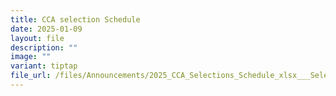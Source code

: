 ```yaml
---
title: CCA selection Schedule
date: 2025-01-09
layout: file
description: ""
image: ""
variant: tiptap
file_url: /files/Announcements/2025_CCA_Selections_Schedule_xlsx___Selection_Schedule.pdf
---
```

